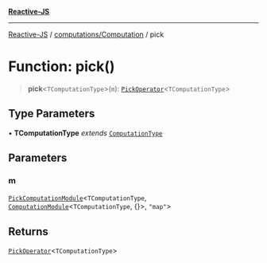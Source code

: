 [**Reactive-JS**](../../../README.md)

***

[Reactive-JS](../../../README.md) / [computations/Computation](../README.md) / pick

# Function: pick()

> **pick**\<`TComputationType`\>(`m`): [`PickOperator`](../interfaces/PickOperator.md)\<`TComputationType`\>

## Type Parameters

• **TComputationType** *extends* [`ComputationType`](../../type-aliases/ComputationType.md)

## Parameters

### m

[`PickComputationModule`](../../type-aliases/PickComputationModule.md)\<`TComputationType`, [`ComputationModule`](../../interfaces/ComputationModule.md)\<`TComputationType`, \{\}\>, `"map"`\>

## Returns

[`PickOperator`](../interfaces/PickOperator.md)\<`TComputationType`\>
